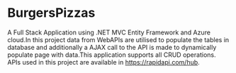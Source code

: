 # BurgersPizzas
A Full Stack Application using .NET MVC Entity Framework and Azure cloud.In this project data from WebAPIs are utilised to populate the tables in database and additionally a AJAX call to the API is made to dynamically populate page with data.This application supports all CRUD operations.
APIs used in this project are available in https://rapidapi.com/hub.

